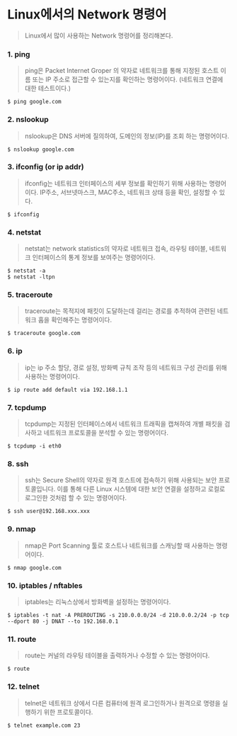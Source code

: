 # Linux에서의 Network 명령어

> Linux에서 많이 사용하는 Network 명령어를 정리해본다.

### 1. ping

> ping은 Packet Internet Groper 의 약자로 네트워크를 통해 지정된 호스트 이름 또는 IP 주소로 접근할 수 있는지를 확인하는 명령어이다. (네트워크 연결에 대한 테스트이다.)

```
$ ping google.com
```

### 2. nslookup

> nslookup은 DNS 서버에 질의하여, 도메인의 정보(IP)를 조회 하는 명령어이다.

```
$ nslookup google.com
```

### 3. ifconfig (or ip addr)

> ifconfig는 네트워크 인터페이스의 세부 정보를 확인하기 위해 사용하는 명령어이다. IP주소, 서브넷마스크, MAC주소, 네트워크 상태 등을 확인, 설정할 수 있다.

```
$ ifconfig
```

### 4. netstat

> netstat는 network statistics의 약자로 네트워크 접속, 라우팅 테이블, 네트워크 인터페이스의 통계 정보를 보여주는 명령어이다.

```
$ netstat -a
$ netstat -ltpn
```

### 5. traceroute

> traceroute는 목적지에 패킷이 도달하는데 걸리는 경로를 추적하여 관련된 네트워크 홉을 확인해주는 명령어이다.

```
$ traceroute google.com
```

### 6. ip

> ip는 ip 주소 할당, 경로 설정, 방화벽 규칙 조작 등의 네트워크 구성 관리를 위해 사용하는 명령어이다.

```
$ ip route add default via 192.168.1.1
```

### 7. tcpdump

> tcpdump는 지정된 인터페이스에서 네트워크 트래픽을 캡쳐하여 개별 패킷을 검사하고 네트워크 프로토콜을 분석할 수 있는 명령어이다.

```
$ tcpdump -i eth0
```

### 8. ssh

> ssh는 Secure Shell의 약자로 원격 호스트에 접속하기 위해 사용되는 보안 프로토콜입니다. 이를 통해 다른 Linux 시스템에 대한 보안 연결을 설정하고 로컬로 로그인한 것처럼 할 수 있는 명령어이다.

```
$ ssh user@192.168.xxx.xxx
```

### 9. nmap

> nmap은 Port Scanning 툴로 호스트나 네트워크를 스캐닝할 때 사용하는 명령어이다.

```
$ nmap google.com
```

### 10. iptables / nftables

> iptables는 리눅스상에서 방화벽을 설정하는 명령어이다.

```
$ iptables -t nat -A PREROUTING -s 210.0.0.0/24 -d 210.0.0.2/24 -p tcp --dport 80 -j DNAT --to 192.168.0.1
```

### 11. route

> route는 커널의 라우팅 테이블을 출력하거나 수정할 수 있는 명령어이다.

```
$ route
```

### 12. telnet

> telnet은 네트워크 상에서 다른 컴퓨터에 원격 로그인하거나 원격으로 명령을 실행하기 위한 프로토콜이다.

```
$ telnet example.com 23
```
